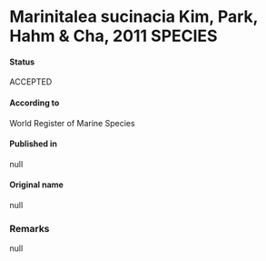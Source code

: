# Marinitalea sucinacia Kim, Park, Hahm & Cha, 2011 SPECIES

#### Status
ACCEPTED

#### According to
World Register of Marine Species

#### Published in
null

#### Original name
null

### Remarks
null